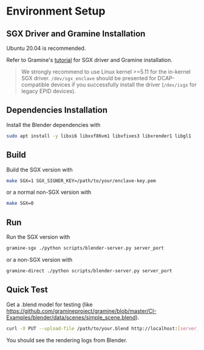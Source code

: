 # Environment Setup

## SGX Driver and Gramine Installation

Ubuntu 20.04 is recommended.

Refer to Gramine's [tutorial](https://graphene.readthedocs.io/en/latest/quickstart.html) for SGX driver and Gramine installation.

> We strongly recommend to use Linux kernel >=5.11 for the in-kernel SGX driver. `/dev/sgx_enclave` should be presented for DCAP-compatible devices if you successfully install the driver (`/dev/isgx` for legacy EPID devices).

## Dependencies Installation

Install the Blender dependencies with

```bash
sudo apt install -y libxi6 libxxf86vm1 libxfixes3 libxrender1 libgl1
```

## Build

Build the SGX version with

```bash
make SGX=1 SGX_SIGNER_KEY=/path/to/your/enclave-key.pem
```

or a normal non-SGX version with

```bash
make SGX=0
```

## Run

Run the SGX version with

```bash
gramine-sgx ./python scripts/blender-server.py server_port
```

or a non-SGX version with

```bash
gramine-direct ./python scripts/blender-server.py server_port
```

## Quick Test

Get a .blend model for testing (like https://github.com/gramineproject/gramine/blob/master/CI-Examples/blender/data/scenes/simple_scene.blend).

```bash
curl -X PUT --upload-file /path/to/your.blend http://localhost:[server_port]
```

You should see the rendering logs from Blender.
